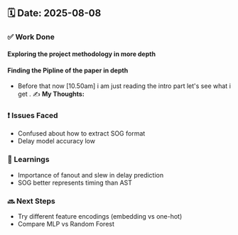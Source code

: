 
## 🗓️ Date: 2025-08-08

### ✅ Work Done
#### Exploring the project methodology in more depth
#### Finding the Pipline of the paper in depth 
- Before that now [10.50am] i am just reading the intro part let's see what i get .
  ✍️ **My Thoughts:**  
>  
### ❗ Issues Faced
- Confused about how to extract SOG format
- Delay model accuracy low

### 📝 Learnings
- Importance of fanout and slew in delay prediction
- SOG better represents timing than AST

### 🔜 Next Steps
- Try different feature encodings (embedding vs one-hot)
- Compare MLP vs Random Forest

